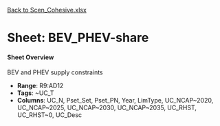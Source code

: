 [Back to Scen_Cohesive.xlsx](README.md)

# Sheet: BEV_PHEV-share

#### Sheet Overview

BEV and PHEV supply constraints

- **Range**: R9:AD12
- **Tags**: ~UC_T
- **Columns**: UC_N, Pset_Set, Pset_PN, Year, LimType, UC_NCAP~2020, UC_NCAP~2025, UC_NCAP~2030, UC_NCAP~2035, UC_RHST, UC_RHST~0, UC_Desc

